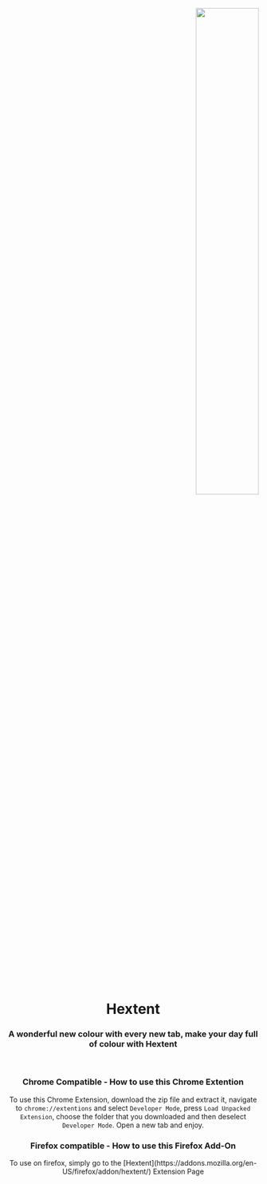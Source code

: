<p align="right">
<img src="https://raw.githubusercontent.com/SimpleBinary/Extent-Chrome/master/Hextent.png" width="50%" height="width">
</p>
<h1 align="center"><strong>Hextent</strong></h1>
<h3 align="center">A wonderful new colour with every new tab, make your day full of colour with <strong>Hextent</strong></h3>
<br>
<h3 align="center">Chrome Compatible - How to use this Chrome Extention</h4>
<p align="center">To use this Chrome Extension, download the zip file and extract it, navigate to <code>chrome://extentions</code> and select <code>Developer Mode</code>, press <code>Load Unpacked Extension</code>, choose the folder that you downloaded and then deselect <code>Developer Mode</code>. Open a new tab and enjoy.</p>
<h3 align="center">Firefox compatible - How to use this Firefox Add-On</h4>
<p align="center">To use on firefox, simply go to the [Hextent](https://addons.mozilla.org/en-US/firefox/addon/hextent/) Extension Page</p>
